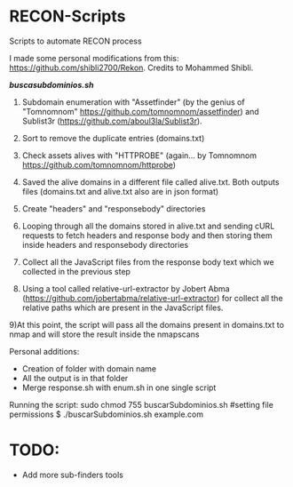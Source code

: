 # RECON-Scripts
Scripts to automate RECON process

I made some personal modifications from this: https://github.com/shibli2700/Rekon. Credits to Mohammed Shibli.

***buscasubdominios.sh***

1) Subdomain enumeration with "Assetfinder" (by the genius of "Tomnomnom" https://github.com/tomnomnom/assetfinder) and Sublist3r (https://github.com/aboul3la/Sublist3r).

2) Sort to remove the duplicate entries (domains.txt)

3) Check assets alives with "HTTPROBE" (again... by Tomnomnom https://github.com/tomnomnom/httprobe)

4) Saved the alive domains in a different file called alive.txt.
Both outputs files (domains.txt and alive.txt also are in json format)

5) Create "headers" and "responsebody" directories

6) Looping through all the domains stored in alive.txt and sending cURL requests to fetch headers and response body and then storing them inside headers and responsebody directories

7) Collect all the JavaScript files from the response body text which we collected in the previous step

8) Using a tool called relative-url-extractor by Jobert Abma (https://github.com/jobertabma/relative-url-extractor) for  collect all the relative paths which are present in the JavaScript files.

9)At this point, the script will pass all the domains present in domains.txt to nmap and will store the result inside the nmapscans

Personal additions:
* Creation of folder with domain name
* All the output is in that folder
* Merge response.sh with enum.sh in one single script

Running the script:
sudo chmod 755 buscarSubdominios.sh #setting file permissions
$ ./buscarSubdominios.sh example.com

# TODO:

- Add more sub-finders tools
